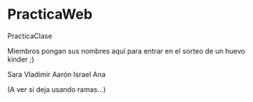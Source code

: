 # PracticaWeb
PracticaClase

Miembros pongan sus nombres aquí para entrar en el sorteo de un huevo kinder ;)

Sara
Vladimir
Aarón
Israel
Ana

(A ver si deja usando ramas...)

